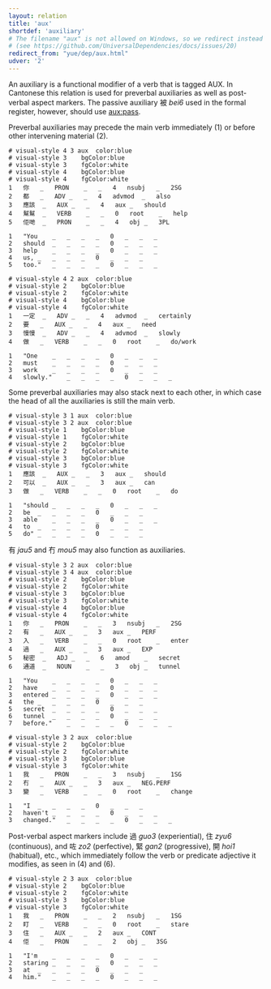 ```yaml
---
layout: relation
title: 'aux'
shortdef: 'auxiliary'
# The filename "aux" is not allowed on Windows, so we redirect instead
# (see https://github.com/UniversalDependencies/docs/issues/20)
redirect_from: "yue/dep/aux.html"
udver: '2'
---
```


An auxiliary is a functional modifier of a verb that is tagged AUX. In Cantonese this relation is used for preverbal auxiliaries as well as post-verbal aspect markers. The passive auxiliary 被 _bei6_ used in the formal register, however, should use [aux:pass]().

Preverbal auxiliaries may precede the main verb immediately (1) or before other intervening material (2).

~~~ conllu
# visual-style 4 3 aux	color:blue
# visual-style 3	bgColor:blue
# visual-style 3	fgColor:white
# visual-style 4	bgColor:blue
# visual-style 4	fgColor:white
1	你	_	PRON	_	_	4	nsubj	_	2SG
2	都	_	ADV	_	_	4	advmod	_	also
3	應該	_	AUX	_	_	4	aux	_	should
4	幫幫	_	VERB	_	_	0	root	_	help
5	佢哋	_	PRON	_	_	4	obj	_	3PL

1	"You	_	_	_	_	0	_	_	_
2	should	_	_	_	_	0	_	_	_
3	help	_	_	_	_	0	_	_	_
4	us,	_	_	_	_	0	_	_	_
5	too."	_	_	_	_	0	_	_	_

~~~

~~~ conllu
# visual-style 4 2 aux	color:blue
# visual-style 2	bgColor:blue
# visual-style 2	fgColor:white
# visual-style 4	bgColor:blue
# visual-style 4	fgColor:white
1	一定	_	ADV	_	_	4	advmod	_	certainly
2	要	_	AUX	_	_	4	aux	_	need
3	慢慢	_	ADV	_	_	4	advmod	_	slowly
4	做	_	VERB	_	_	0	root	_	do/work

1	"One	_	_	_	_	0	_	_	_
2	must	_	_	_	_	0	_	_	_
3	work	_	_	_	_	0	_	_	_
4	slowly."	_	_	_	_	0	_	_	_

~~~

Some preverbal auxiliaries may also stack next to each other, in which case the head of all the auxiliaries is still the main verb.

~~~ conllu
# visual-style 3 1 aux	color:blue
# visual-style 3 2 aux	color:blue
# visual-style 1	bgColor:blue
# visual-style 1	fgColor:white
# visual-style 2	bgColor:blue
# visual-style 2	fgColor:white
# visual-style 3	bgColor:blue
# visual-style 3	fgColor:white
1	應該	_	AUX	_	_	3	aux	_	should
2	可以	_	AUX	_	_	3	aux	_	can
3	做	_	VERB	_	_	0	root	_	do

1	"should	_	_	_	_	0	_	_	_
2	be	_	_	_	_	0	_	_	_
3	able	_	_	_	_	0	_	_	_
4	to	_	_	_	_	0	_	_	_
5	do"	_	_	_	_	0	_	_	_

~~~

有 _jau5_ and 冇 _mou5_ may also function as auxiliaries.

~~~ conllu
# visual-style 3 2 aux	color:blue
# visual-style 3 4 aux	color:blue
# visual-style 2	bgColor:blue
# visual-style 2	fgColor:white
# visual-style 3	bgColor:blue
# visual-style 3	fgColor:white
# visual-style 4	bgColor:blue
# visual-style 4	fgColor:white
1	你	_	PRON	_	_	3	nsubj	_	2SG
2	有	_	AUX	_	_	3	aux	_	PERF
3	入	_	VERB	_	_	0	root	_	enter
4	過	_	AUX	_	_	3	aux	_	EXP
5	秘密	_	ADJ	_	_	6	amod	_	secret
6	通道	_	NOUN	_	_	3	obj	_	tunnel

1	"You	_	_	_	_	0	_	_	_
2	have	_	_	_	_	0	_	_	_
3	entered	_	_	_	_	0	_	_	_
4	the	_	_	_	_	0	_	_	_
5	secret	_	_	_	_	0	_	_	_
6	tunnel	_	_	_	_	0	_	_	_
7	before."	_	_	_	_	0	_	_	_

~~~

~~~ conllu
# visual-style 3 2 aux	color:blue
# visual-style 2	bgColor:blue
# visual-style 2	fgColor:white
# visual-style 3	bgColor:blue
# visual-style 3	fgColor:white
1	我	_	PRON	_	_	3	nsubj	_	1SG
2	冇	_	AUX	_	_	3	aux	_	NEG.PERF
3	變	_	VERB	_	_	0	root	_	change

1	"I	_	_	_	_	0	_	_	_
2	haven't	_	_	_	_	0	_	_	_
3	changed."	_	_	_	_	0	_	_	_

~~~

Post-verbal aspect markers include 過 _guo3_ (experiential), 住 _zyu6_ (continuous), and 咗 _zo2_ (perfective), 緊 _gan2_ (progressive), 開 _hoi1_ (habitual), etc., which immediately follow the verb or predicate adjective it modifies, as seen in (4) and (6).

~~~ conllu
# visual-style 2 3 aux	color:blue
# visual-style 2	bgColor:blue
# visual-style 2	fgColor:white
# visual-style 3	bgColor:blue
# visual-style 3	fgColor:white
1	我	_	PRON	_	_	2	nsubj	_	1SG
2	盯	_	VERB	_	_	0	root	_	stare
3	住	_	AUX	_	_	2	aux	_	CONT
4	佢	_	PRON	_	_	2	obj	_	3SG

1	"I'm	_	_	_	_	0	_	_	_
2	staring	_	_	_	_	0	_	_	_
3	at	_	_	_	_	0	_	_	_
4	him."	_	_	_	_	0	_	_	_

~~~
